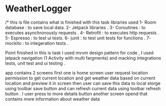 # WeatherLogger
/* this is file contains what is finished with this task 
libraries used 
1- Room database : to save local data.
2- Jetpack libraries .
3- Coroutines : to executes asynchronously requests .
4- Retrofit : to executes http requests .
5- Espresso : to test ui tests.
6- junit : to test unit tests for functions .
7- mockito : to integeration tests .

Point finished in this is task 
I used mvvm design pattern for code , I used jetpack navigation (1 Activity with multi fargments) and macking integrations tests,
unit test and ui testing .

app contains 2 screens first one is home screen user request location permission to get current location and get weather data 
based on current location and preview it in screen then user can save this data to local storge using toolbar save button and 
can refresh current data using toolbar refresh button . I user press to more details button another screen opend that contains 
more information about weather data
